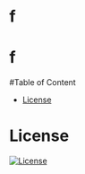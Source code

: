 # f
# f
#Table of Content
* [License](#license)
# License
[![License](https://img.shields.io/badge/License-Apache_2.0-blue.svg)](https://opensource.org/licenses/Apache-2.0)

